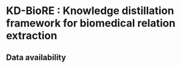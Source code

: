 # KD-BioRE : Knowledge distillation framework for biomedical relation extraction
## Data availability
